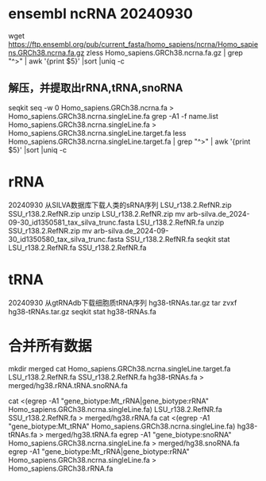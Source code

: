 # ensembl ncRNA 20240930
wget https://ftp.ensembl.org/pub/current_fasta/homo_sapiens/ncrna/Homo_sapiens.GRCh38.ncrna.fa.gz
zless Homo_sapiens.GRCh38.ncrna.fa.gz | grep "^>" | awk '{print $5}' |sort |uniq -c
<!-- 62695 gene_biotype:lncRNA
1945 gene_biotype:miRNA
2419 gene_biotype:misc_RNA
2 gene_biotype:Mt_rRNA
22 gene_biotype:Mt_tRNA
9 gene_biotype:ribozyme
71 gene_biotype:rRNA
51 gene_biotype:scaRNA
1 gene_biotype:scRNA
1020 gene_biotype:snoRNA
2094 gene_biotype:snRNA
6 gene_biotype:sRNA
4 gene_biotype:vault_RNA -->
## 解压，并提取出rRNA,tRNA,snoRNA
seqkit seq -w 0 Homo_sapiens.GRCh38.ncrna.fa > Homo_sapiens.GRCh38.ncrna.singleLine.fa
grep -A1 -f name.list Homo_sapiens.GRCh38.ncrna.singleLine.fa > Homo_sapiens.GRCh38.ncrna.singleLine.target.fa
less Homo_sapiens.GRCh38.ncrna.singleLine.target.fa | grep "^>" | awk '{print $5}' |sort |uniq -c
<!-- 2 gene_biotype:Mt_rRNA
22 gene_biotype:Mt_tRNA
71 gene_biotype:rRNA
1020 gene_biotype:snoRNA -->
# rRNA 
20240930 从SILVA数据库下载人类的sRNA序列
LSU_r138.2.RefNR.zip
SSU_r138.2.RefNR.zip
unzip LSU_r138.2.RefNR.zip 
mv arb-silva.de_2024-09-30_id1350581_tax_silva_trunc.fasta LSU_r138.2.RefNR.fa
unzip SSU_r138.2.RefNR.zip 
mv arb-silva.de_2024-09-30_id1350580_tax_silva_trunc.fasta SSU_r138.2.RefNR.fa
seqkit stat LSU_r138.2.RefNR.fa SSU_r138.2.RefNR.fa
<!-- file                 format  type  num_seqs  sum_len  min_len  avg_len  max_len
LSU_r138.2.RefNR.fa  FASTA   RNA         16   49,137    2,373  3,071.1    3,736
SSU_r138.2.RefNR.fa  FASTA   RNA        364  645,833    1,022  1,774.3    1,909 -->
# tRNA 
20240930 从gtRNAdb下载细胞质tRNA序列
hg38-tRNAs.tar.gz
tar zvxf hg38-tRNAs.tar.gz
seqkit stat hg38-tRNAs.fa
<!-- file           format  type  num_seqs  sum_len  min_len  avg_len  max_len
hg38-tRNAs.fa  FASTA   DNA        432   32,490       70     75.2      108 -->
# 合并所有数据
mkdir merged
cat Homo_sapiens.GRCh38.ncrna.singleLine.target.fa LSU_r138.2.RefNR.fa SSU_r138.2.RefNR.fa hg38-tRNAs.fa > merged/hg38.rRNA.tRNA.snoRNA.fa

cat <(egrep -A1 "gene_biotype:Mt_rRNA|gene_biotype:rRNA" Homo_sapiens.GRCh38.ncrna.singleLine.fa) LSU_r138.2.RefNR.fa SSU_r138.2.RefNR.fa > merged/hg38.rRNA.fa
cat <(egrep -A1 "gene_biotype:Mt_tRNA" Homo_sapiens.GRCh38.ncrna.singleLine.fa) hg38-tRNAs.fa > merged/hg38.tRNA.fa
egrep -A1 "gene_biotype:snoRNA" Homo_sapiens.GRCh38.ncrna.singleLine.fa > merged/hg38.snoRNA.fa
egrep -A1 "gene_biotype:Mt_rRNA|gene_biotype:rRNA" Homo_sapiens.GRCh38.ncrna.singleLine.fa > Homo_sapiens.GRCh38.rRNA.fa